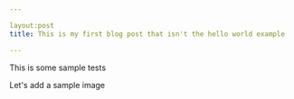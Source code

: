 ```yaml
---

layout:post
title: This is my first blog post that isn't the hello world example

---
```


This is some sample tests

Let's add a sample image
